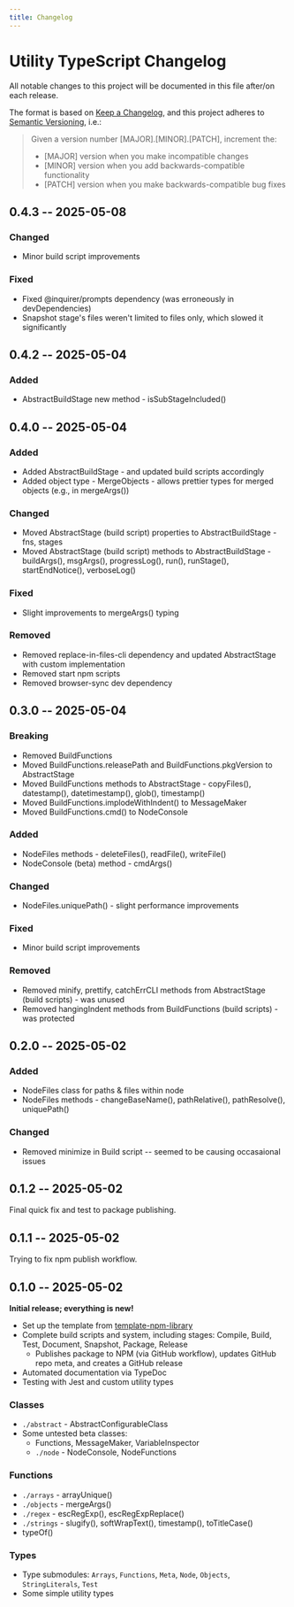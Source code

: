 ```yaml
---
title: Changelog
---
```


# Utility TypeScript Changelog

All notable changes to this project will be documented in this file after/on
each release.

The format is based on [Keep a Changelog](https://keepachangelog.com/en/1.0.0/),
and this project adheres to 
[Semantic Versioning](https://semver.org/spec/v2.0.0.html), i.e.:
> Given a version number [MAJOR].[MINOR].[PATCH], increment the:
> - [MAJOR] version when you make incompatible changes
> - [MINOR] version when you add backwards-compatible functionality
> - [PATCH] version when you make backwards-compatible bug fixes


<!--CHANGELOG_NEW-->


## **0.4.3** -- 2025-05-08

### Changed
- Minor build script improvements

### Fixed
- Fixed @inquirer/prompts dependency (was erroneously in devDependencies)
- Snapshot stage's files weren't limited to files only, which slowed it
  significantly


## **0.4.2** -- 2025-05-04

### Added
- AbstractBuildStage new method - isSubStageIncluded()


## **0.4.0** -- 2025-05-04

### Added
- Added AbstractBuildStage - and updated build scripts accordingly
- Added object type - MergeObjects - allows prettier types for merged objects
  (e.g., in mergeArgs())

### Changed
- Moved AbstractStage (build script) properties to AbstractBuildStage - fns,
  stages
- Moved AbstractStage (build script) methods to AbstractBuildStage -
  buildArgs(), msgArgs(), progressLog(), run(), runStage(), startEndNotice(),
  verboseLog()

### Fixed
- Slight improvements to mergeArgs() typing

### Removed
- Removed replace-in-files-cli dependency and updated AbstractStage with custom
  implementation
- Removed start npm scripts
- Removed browser-sync dev dependency


## **0.3.0** -- 2025-05-04

### Breaking
- Removed BuildFunctions
- Moved BuildFunctions.releasePath and BuildFunctions.pkgVersion to
  AbstractStage
- Moved BuildFunctions methods to AbstractStage - copyFiles(), datestamp(),
  datetimestamp(), glob(), timestamp()
- Moved BuildFunctions.implodeWithIndent() to MessageMaker
- Moved BuildFunctions.cmd() to NodeConsole

### Added
- NodeFiles methods - deleteFiles(), readFile(), writeFile()
- NodeConsole (beta) method - cmdArgs()

### Changed
- NodeFiles.uniquePath() - slight performance improvements

### Fixed
- Minor build script improvements

### Removed
- Removed minify, prettify, catchErrCLI methods from AbstractStage (build
  scripts) - was unused
- Removed hangingIndent methods from BuildFunctions (build scripts) - was
  protected


## **0.2.0** -- 2025-05-02

### Added
- NodeFiles class for paths & files within node
- NodeFiles methods - changeBaseName(), pathRelative(), pathResolve(), uniquePath()

### Changed
- Removed minimize in Build script -- seemed to be causing occasaional issues


## **0.1.2** -- 2025-05-02

Final quick fix and test to package publishing.


## **0.1.1** -- 2025-05-02

Trying to fix npm publish workflow.


## **0.1.0** -- 2025-05-02

**Initial release; everything is new!**
- Set up the template from
  [template-npm-library](https://github.com/maddimathon/template-npm-library)
- Complete build scripts and system, including stages: Compile, Build, Test,
  Document, Snapshot, Package, Release
    - Publishes package to NPM (via GitHub workflow), updates GitHub repo meta,
      and creates a GitHub release
- Automated documentation via TypeDoc
- Testing with Jest and custom utility types

### Classes
- `./abstract` - AbstractConfigurableClass
- Some untested beta classes:
    - Functions, MessageMaker, VariableInspector
    - `./node` - NodeConsole, NodeFunctions

### Functions
- `./arrays` - arrayUnique()
- `./objects` - mergeArgs()
- `./regex` - escRegExp(), escRegExpReplace()
- `./strings` - slugify(), softWrapText(), timestamp(), toTitleCase()
- typeOf()

### Types
- Type submodules: `Arrays`, `Functions`, `Meta`, `Node`, `Objects`,
  `StringLiterals`, `Test`
- Some simple utility types


